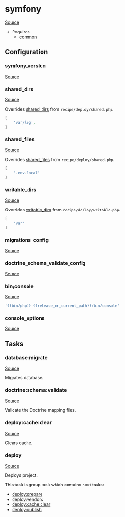 <!-- DO NOT EDIT THIS FILE! -->
<!-- Instead edit recipe/symfony.php -->
<!-- Then run bin/docgen -->

# symfony

[Source](/recipe/symfony.php)

* Requires
  * [common](/docs/recipe/common.md)

## Configuration
### symfony_version
[Source](https://github.com/deployphp/deployer/blob/master/recipe/symfony.php#L8)





### shared_dirs
[Source](https://github.com/deployphp/deployer/blob/master/recipe/symfony.php#L14)

Overrides [shared_dirs](/docs/recipe/deploy/shared.md#shared_dirs) from `recipe/deploy/shared.php`.



```php title="Default value"
[
    'var/log',
]
```


### shared_files
[Source](https://github.com/deployphp/deployer/blob/master/recipe/symfony.php#L18)

Overrides [shared_files](/docs/recipe/deploy/shared.md#shared_files) from `recipe/deploy/shared.php`.



```php title="Default value"
[
    '.env.local'
]
```


### writable_dirs
[Source](https://github.com/deployphp/deployer/blob/master/recipe/symfony.php#L22)

Overrides [writable_dirs](/docs/recipe/deploy/writable.md#writable_dirs) from `recipe/deploy/writable.php`.



```php title="Default value"
[
    'var'
]
```


### migrations_config
[Source](https://github.com/deployphp/deployer/blob/master/recipe/symfony.php#L26)





### doctrine_schema_validate_config
[Source](https://github.com/deployphp/deployer/blob/master/recipe/symfony.php#L28)





### bin/console
[Source](https://github.com/deployphp/deployer/blob/master/recipe/symfony.php#L30)



```php title="Default value"
'{{bin/php}} {{release_or_current_path}}/bin/console'
```


### console_options
[Source](https://github.com/deployphp/deployer/blob/master/recipe/symfony.php#L32)






## Tasks

### database:migrate
[Source](https://github.com/deployphp/deployer/blob/master/recipe/symfony.php#L37)

Migrates database.




### doctrine:schema:validate
[Source](https://github.com/deployphp/deployer/blob/master/recipe/symfony.php#L47)

Validate the Doctrine mapping files.




### deploy:cache:clear
[Source](https://github.com/deployphp/deployer/blob/master/recipe/symfony.php#L52)

Clears cache.




### deploy
[Source](https://github.com/deployphp/deployer/blob/master/recipe/symfony.php#L61)

Deploys project.




This task is group task which contains next tasks:
* [deploy:prepare](/docs/recipe/common.md#deployprepare)
* [deploy:vendors](/docs/recipe/deploy/vendors.md#deployvendors)
* [deploy:cache:clear](/docs/recipe/symfony.md#deploycacheclear)
* [deploy:publish](/docs/recipe/common.md#deploypublish)


